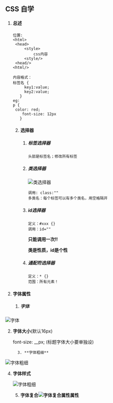## CSS 自学

1. #### 总述

   ```
   位置:
   <html>
   	<head>
   		<style>
   			css内容
   		<style/>
   	<head/>
   <html/>
   
   内容格式：
   标签名 {
   		key1:value; 
   		key2:value;
   	  }
   eg: 
   p {
   	color: red;
       font-size: 12px
      }
   ```

   2. #### 选择器

      1. ##### 标签选择器

         ```
         头部是标签名；修改所有标签
         ```

      2. ##### 类选择器

         ![类选择器](https://i.loli.net/2021/07/07/ZQYMAFou2qgCNVx.png)

         ```
         调用: class:""
         多类名：每个标签可以有多个类名，用空格隔开
         ```
      
      3. ##### id选择器
      
         ```
         定义：#xxx {}
         调用：id=""
         ```
      
         **只能调用一次!!**
      
         **类是性质，id是个性**
      
      4. ##### 通配符选择器
      
         ```
         定义：* {}
         范围：所有元素！
         ```

3. #### 字体属性

   1. ##### 字体

![字体](https://i.loli.net/2021/07/07/7XrAEe4ymchkv1n.png)

   2. **字体大小**(默认16px)

      font-size: __px; (标题字体大小要单独设)

			3. **字体粗细**

![字体粗细](https://i.loli.net/2021/07/07/VJTFdZz9wAu5DxP.png)

 4. **字体样式**

    ![字体粗细](https://i.loli.net/2021/07/07/VJTFdZz9wAu5DxP.png)

    5. **字体复合![字体复合属性](https://i.loli.net/2021/07/07/FLavOAzVBCSdZrX.png)属性**